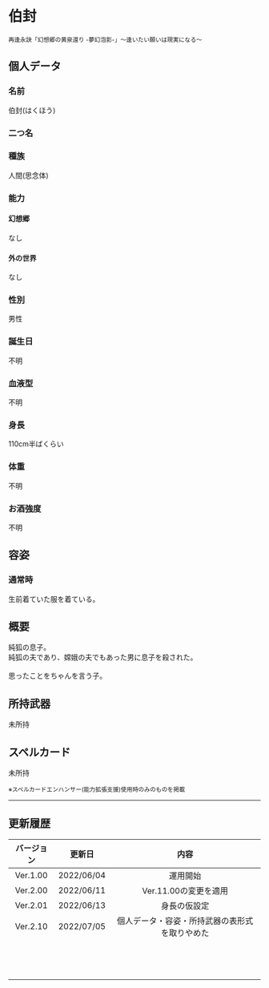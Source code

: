# 伯封
<sup>再逢永訣「幻想郷の黄泉還り -夢幻泡影-」〜逢いたい願いは現実になる〜</sup>

## 個人データ
### 名前
伯封(はくほう)

### 二つ名


### 種族
人間(思念体)

### 能力
#### 幻想郷
なし

#### 外の世界
なし

### 性別
男性

### 誕生日
不明

### 血液型
不明

### 身長
110cm半ばくらい

### 体重
不明

### お酒強度
不明

## 容姿
### 通常時
生前着ていた服を着ている。

## 概要
純狐の息子。<br />
純狐の夫であり、嫦娥の夫でもあった男に息子を殺された。<br />
<br />
思ったことをちゃんを言う子。

## 所持武器
未所持

## スペルカード
未所持

<sup>
※スペルカードエンハンサー(能力拡張支援)使用時のみのものを掲載
</sup>

***

## 更新履歴
 | バージョン | 更新日 | 内容 |
 | :---: | :---: | :---: |
 | Ver.1.00 | 2022/06/04 | 運用開始 |
 | Ver.2.00 | 2022/06/11 | Ver.11.00の変更を適用 |
 | Ver.2.01 | 2022/06/13 | 身長の仮設定 |
 | Ver.2.10 | 2022/07/05 | 個人データ・容姿・所持武器の表形式を取りやめた |
 | | | |
 | | | |
 | | | |
 | | | |
 | | | |
 | | | |
 | | | |
 | | | |
 | | | |
 | | | |
 | | | |
 | | | |
 | | | |

